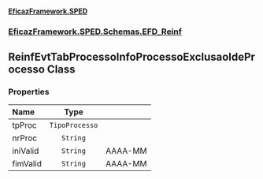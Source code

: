 #### [EficazFramework.SPED](EficazFrameworkSPED.md 'EficazFramework SPED')
### [EficazFramework.SPED.Schemas.EFD_Reinf](EficazFramework.SPED.Schemas.EFD_Reinf.md 'EficazFramework.SPED.Schemas.EFD_Reinf')

## ReinfEvtTabProcessoInfoProcessoExclusaoIdeProcesso Class
### Properties

| Name | Type | |
| :--- | :---: | :--- |
| tpProc | `TipoProcesso` |  |
| nrProc | `String` |  |
| iniValid | `String` | AAAA-MM |
| fimValid | `String` | AAAA-MM |
